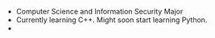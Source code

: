 - Computer Science and Information Security Major
- Currently learning C++. Might soon start learning Python.
- 
